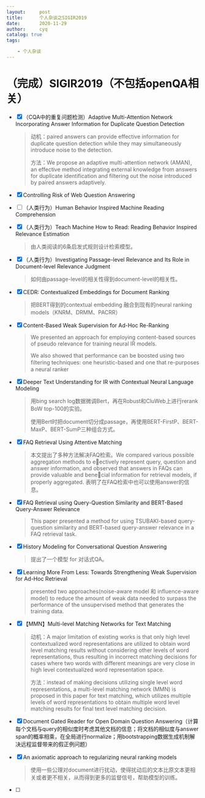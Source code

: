 ```yaml
---
layout:     post
title:      个人杂谈之SIGIR2019
date:       2020-11-29
author:     cyq
catalog: true
tags:

    - 个人杂谈
---
```




# （完成）SIGIR2019（不包括openQA相关）

- [x] （CQA中的重复问题检测）Adaptive Multi-Attention Network Incorporating Answer Information for Duplicate Question Detection

  > 动机：paired answers can provide effective information for duplicate question detection while they may simultaneously introduce noise to the detection.
  >
  > 方法：We propose an adaptive multi-attention network (AMAN), an effective method integrating external knowledge from answers for duplicate identification and filtering out the noise introduced by paired answers adaptively.

- [x] Controlling Risk of Web Question Answering

- [ ] （人类行为）Human Behavior Inspired Machine Reading Comprehension

- [x] （人类行为）Teach Machine How to Read: Reading Behavior Inspired Relevance Estimation

  > 由人类阅读的6条启发式规则设计检索模型。

- [x] （人类行为）Investigating Passage-level Relevance and Its Role in Document-level Relevance Judgment

  > 如何由passage-level的相关性得到document-level的相关性。

- [x] CEDR: Contextualized Embeddings for Document Ranking

  > 把BERT得到的contextual embedding 融合到现有的neural ranking models（KNRM、DRMM、PACRR）

- [x] Content-Based Weak Supervision for Ad-Hoc Re-Ranking

  > We presented an approach for employing content-based sources of pseudo relevance for training neural IR models.
  >
  > We also showed that performance can be boosted using two ﬁltering techniques: one heuristic-based and one that re-purposes a neural ranker

- [x] Deeper Text Understanding for IR with Contextual Neural Language Modeling

  > 用bing search log数据微调Bert，再在Robust和CluWeb上进行rerank BoW top-100的实验。
  >
  > 使用Bert时把document切分成passage，再使用BERT-FirstP、BERT-MaxP、BERT-SumP三种组合方式。

- [x] FAQ Retrieval Using Attentive Matching

  > 本文提出了多种方法解决FAQ检索。We compared various possible aggregation methods to e￿ectively represent query, question and answer information, and observed that answers in FAQs can provide valuable and bene￿cial information for retrieval models, if properly aggregated.
  > 表明了在FAQ检索中也可以使用answer的信息。

- [x] FAQ Retrieval using Query-Question Similarity and BERT-Based Query-Answer Relevance

  > This paper presented a method for using TSUBAKI-based query-question similarity and BERT-based query-answer relevance in a FAQ retrieval task.

- [x] History Modeling for Conversational Question Answering

  > 提出了一个模型 for 对话式QA。

- [x] Learning More From Less: Towards Strengthening Weak Supervision for Ad-Hoc Retrieval

  > presented two approaches(noise-aware model 和 influence-aware model) to reduce the amount of weak data needed to surpass the performance of the unsupervised method that generates the training data.

- [x] 【MMN】Multi-level Matching Networks for Text Matching

  > 动机：A major limitation of existing works is that only high level contextualized word representations are utilized to obtain word level matching results without considering other levels of word representations, thus resulting in incorrect matching decisions for cases where two words with different meanings are very close in high level contextualized word representation space.
  >
  > 方法：instead of making decisions utilizing single level word representations, a multi-level matching network (MMN) is proposed in this paper for text matching, which utilizes multiple levels of word representations to obtain multiple word level matching results for final text level matching decision.

- [x] Document Gated Reader for Open Domain Question Answering（计算每个文档与query的相似度时考虑其他文档的信息；将文档的相似度与answer span的概率相乘，在全局进行normalize；用bootstrapping数据生成机制解决远程监督带来的假正例问题）

- [x] An axiomatic approach to regularizing neural ranking models

  > 使用一些公理对document进行扰动，使得扰动后的文本比原文本更相关或者更不相关，从而得到更多的监督信号，帮助模型的训练。

- [ ] 



